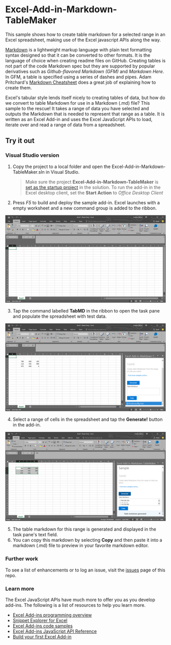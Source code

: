 # Excel-Add-in-Markdown-TableMaker

This sample shows how to create table markdown for a selected range in an Excel spreadsheet, making use of the Excel javascript APIs along the way. 

[Markdown](https://en.wikipedia.org/wiki/Markdown) is a lightweight markup language with plain text formatting syntax designed so that it can be converted to other formats. It is the language of choice when creating readme files on GitHub. Creating tables is not part of the code Markdown spec but they are supported by popular derivatives such as *Github-flavored Markdown (GFM)* and *Markdown Here*. In GFM, a table is specified using a series of dashes and pipes. Adam Pritchard's [Markdown Cheatsheet](https://github.com/adam-p/markdown-here/wiki/Markdown-Cheatsheet#tables)  does a great job of explaining how to create them. 

Excel's tabular style lends itself nicely to creating tables of data, but how do we convert to table Markdown for use in a Markdown (.md) file? This sample to the rescue! It takes a range of data you have selected and outputs the Markdown that is needed to represent that range as a table. It is written as an Excel Add-in and uses the Excel JavaScript APIs to load, iterate over and read a range of data from a spreadsheet.  

## Try it out

### Visual Studio version
1.  Copy the project to a local folder and open the Excel-Add-in-Markdown-TableMaker.sln in Visual Studio.

    > Make sure the project **Excel-Add-in-Markdown-TableMaker** is [set as the startup project](https://msdn.microsoft.com/library/a1awth7y.aspx) in the solution. To run the add-in in the Excel desktop client, set the **Start Action** to *Office Desktop Client*
    
    
2.  Press *F5* to build and deploy the sample add-in. Excel launches with a empty worksheet and a new command group is added to the ribbon.  
        
  ![](https://github.com/AndrewJByrne/Excel-Add-in-Markdown-TableMaker/blob/master/readme-images/launch.PNG)

3.  Tap the command labelled **TabMD** in the ribbon to open the task pane and populate the spreadsheet with test data. 

  ![](https://github.com/AndrewJByrne/Excel-Add-in-Markdown-TableMaker/blob/master/readme-images/open-tab.PNG)
  
4.  Select a range of cells in the spreadsheet and tap the **Generate!** button in the add-in.

  ![](https://github.com/AndrewJByrne/Excel-Add-in-Markdown-TableMaker/blob/master/readme-images/generate.PNG)
  
5.  The table markdown for this range is generated and displayed in the task pane's text field. 
6.  You can copy this markdown by selecting **Copy** and then paste it into a markdown (.md) file to preview in your favorite markdown editor. 

### Further work
To see a list of enhancements or to log an issue, visit the [issues](https://github.com/AndrewJByrne/Excel-Add-in-Markdown-TableMaker/issues) page of this repo. 


### Learn more

The Excel JavaScript APIs have much more to offer you as you develop add-ins. The following is a list of resources to help you learn more.  

* [Excel Add-ins programming overview](https://github.com/OfficeDev/office-js-docs/blob/master/excel/excel-add-ins-programming-overview.md)
*  [Snippet Explorer for Excel](http://officesnippetexplorer.azurewebsites.net/#/snippets/excel)
*  [Excel Add-ins code samples](https://github.com/OfficeDev/office-js-docs/blob/master/excel/excel-add-ins-code-samples.md) 
* [Excel Add-ins JavaScript API Reference](https://github.com/OfficeDev/office-js-docs/blob/master/excel/excel-add-ins-javascript-reference.md)
* [Build your first Excel Add-in](https://github.com/OfficeDev/office-js-docs/blob/master/excel/build-your-first-excel-add-in.md)
